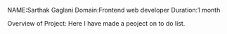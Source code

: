 NAME:Sarthak Gaglani
Domain:Frontend web developer
Duration:1 month

Overview of Project:
Here I have made a peoject on to do list.
